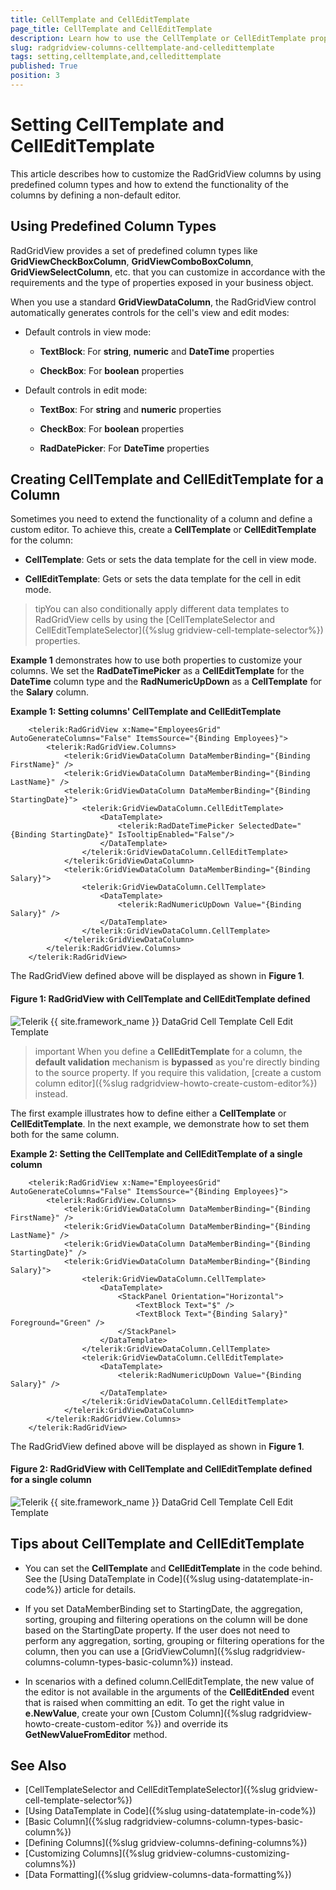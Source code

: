 ```yaml
---
title: CellTemplate and CellEditTemplate
page_title: CellTemplate and CellEditTemplate
description: Learn how to use the CellTemplate or CellEditTemplate properties to extend the functionality of the columns in RadGridView - Telerik's {{ site.framework_name }} DataGrid.
slug: radgridview-columns-celltemplate-and-celledittemplate
tags: setting,celltemplate,and,celledittemplate
published: True
position: 3
---
```


# Setting CellTemplate and CellEditTemplate

This article describes how to customize the RadGridView columns by using predefined column types and how to extend the functionality of the columns by defining a non-default editor.

## Using Predefined Column Types

RadGridView provides a set of predefined column types like __GridViewCheckBoxColumn__, __GridViewComboBoxColumn__, __GridViewSelectColumn__, etc. that you can customize in accordance with the requirements and the type of properties exposed in your business object.

When you use a standard **GridViewDataColumn**, the RadGridView control automatically generates controls for the cell's view and edit modes:

* Default controls in view mode:

  * __TextBlock__: For **string**, **numeric** and **DateTime** properties

  * __CheckBox__: For **boolean** properties

* Default controls in edit mode:

  * __TextBox__: For **string** and **numeric** properties

  * __CheckBox__: For **boolean** properties

  * __RadDatePicker__: For **DateTime** properties

## Creating CellTemplate and CellEditTemplate for a Column

Sometimes you need to extend the functionality of a column and define a custom editor. To achieve this, create a __CellTemplate__ or __CellEditTemplate__ for the column:

* __CellTemplate__: Gets or sets the data template for the cell in view mode.

* __CellEditTemplate__: Gets or sets the data template for the cell in edit mode.

>tipYou can also conditionally apply different data templates to RadGridView cells by using the [CellTemplateSelector and CellEditTemplateSelector]({%slug gridview-cell-template-selector%}) properties.

**Example 1** demonstrates how to use both properties to customize your columns. We set the __RadDateTimePicker__ as a __CellEditTemplate__ for the __DateTime__ column type and the __RadNumericUpDown__ as a __CellTemplate__ for the **Salary** column.

__Example 1: Setting columns' CellTemplate and CellEditTemplate__

```XAML
	<telerik:RadGridView x:Name="EmployeesGrid" AutoGenerateColumns="False" ItemsSource="{Binding Employees}">
	    <telerik:RadGridView.Columns>
	        <telerik:GridViewDataColumn DataMemberBinding="{Binding FirstName}" />
	        <telerik:GridViewDataColumn DataMemberBinding="{Binding LastName}" />
	        <telerik:GridViewDataColumn DataMemberBinding="{Binding StartingDate}">
	            <telerik:GridViewDataColumn.CellEditTemplate>
	                <DataTemplate>
	                    <telerik:RadDateTimePicker SelectedDate="{Binding StartingDate}" IsTooltipEnabled="False"/>
	                </DataTemplate>
	            </telerik:GridViewDataColumn.CellEditTemplate>
	        </telerik:GridViewDataColumn>
	        <telerik:GridViewDataColumn DataMemberBinding="{Binding Salary}">
	            <telerik:GridViewDataColumn.CellTemplate>
	                <DataTemplate>
	                    <telerik:RadNumericUpDown Value="{Binding Salary}" />
	                </DataTemplate>
	            </telerik:GridViewDataColumn.CellTemplate>
	        </telerik:GridViewDataColumn>
	    </telerik:RadGridView.Columns>
	</telerik:RadGridView>
```

The RadGridView defined above will be displayed as shown in **Figure 1**.

#### Figure 1: RadGridView with CellTemplate and CellEditTemplate defined

![Telerik {{ site.framework_name }} DataGrid Cell Template Cell Edit Template](images/RadGridView_CellTemplate_CellEditTemplate.png)

>important When you define a __CellEditTemplate__ for a column, the __default validation__ mechanism is __bypassed__ as you're directly binding to the source property. If you require this validation, [create a custom column editor]({%slug radgridview-howto-create-custom-editor%}) instead.

The first example illustrates how to define either a __CellTemplate__ or __CellEditTemplate__. In the next example, we demonstrate how to set them both for the same column.

__Example 2: Setting the CellTemplate and CellEditTemplate of a single column__

```XAML
	<telerik:RadGridView x:Name="EmployeesGrid" AutoGenerateColumns="False" ItemsSource="{Binding Employees}">
		<telerik:RadGridView.Columns>
			<telerik:GridViewDataColumn DataMemberBinding="{Binding FirstName}" />
			<telerik:GridViewDataColumn DataMemberBinding="{Binding LastName}" />
			<telerik:GridViewDataColumn DataMemberBinding="{Binding StartingDate}" />
			<telerik:GridViewDataColumn DataMemberBinding="{Binding Salary}">
				<telerik:GridViewDataColumn.CellTemplate>
					<DataTemplate>
						<StackPanel Orientation="Horizontal">
							<TextBlock Text="$" />
							<TextBlock Text="{Binding Salary}" Foreground="Green" />
						</StackPanel>
					</DataTemplate>
				</telerik:GridViewDataColumn.CellTemplate>
				<telerik:GridViewDataColumn.CellEditTemplate>
					<DataTemplate>
						<telerik:RadNumericUpDown Value="{Binding Salary}" />
					</DataTemplate>
				</telerik:GridViewDataColumn.CellEditTemplate>
			</telerik:GridViewDataColumn>
		</telerik:RadGridView.Columns>
	</telerik:RadGridView>
```

The RadGridView defined above will be displayed as shown in **Figure 1**.

#### Figure 2: RadGridView with CellTemplate and CellEditTemplate defined for a single column

![Telerik {{ site.framework_name }} DataGrid Cell Template Cell Edit Template](images/RadGridView_CellTemplate_CellEditTemplate2.png)

## Tips about CellTemplate and CellEditTemplate

* You can set the __CellTemplate__ and __CellEditTemplate__ in the code behind. See the [Using DataTemplate in Code]({%slug using-datatemplate-in-code%}) article for details.

* If you set DataMemberBinding set to StartingDate, the aggregation, sorting, grouping and filtering operations on the column will be done based on the StartingDate property. If the user does not need to perform any aggregation, sorting, grouping or filtering operations for the column, then you can use a [GridViewColumn]({%slug radgridview-columns-column-types-basic-column%}) instead.

* In scenarios with a defined column.CellEditTemplate, the new value of the editor is not available in the arguments of the __CellEditEnded__ event that is raised when committing an edit. To get the right value in __e.NewValue__, create your own [Custom Column]({%slug radgridview-howto-create-custom-editor %}) and override its __GetNewValueFromEditor__ method.

## See Also

* [CellTemplateSelector and CellEditTemplateSelector]({%slug gridview-cell-template-selector%})
* [Using DataTemplate in Code]({%slug using-datatemplate-in-code%})
* [Basic Column]({%slug radgridview-columns-column-types-basic-column%})
* [Defining Columns]({%slug gridview-columns-defining-columns%})
* [Customizing Columns]({%slug gridview-columns-customizing-columns%})
* [Data Formatting]({%slug gridview-columns-data-formatting%})
